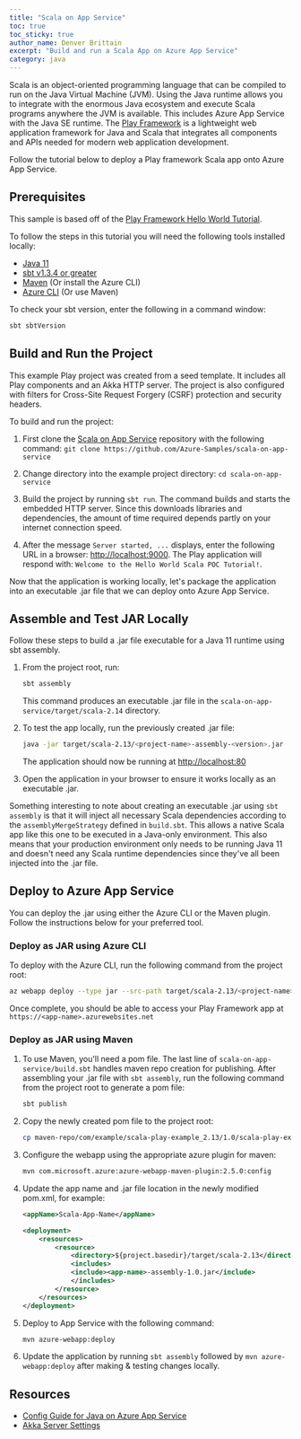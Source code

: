 ```yaml
---
title: "Scala on App Service"
toc: true
toc_sticky: true
author_name: Denver Brittain
excerpt: "Build and run a Scala App on Azure App Service"
category: java
---
```


Scala is an object-oriented programming language that can be compiled to run on the Java Virtual Machine (JVM). Using the Java runtime allows you to integrate with the enormous Java ecosystem and execute Scala programs anywhere the JVM is available. This includes Azure App Service with the Java SE runtime. The [Play Framework](https://www.playframework.com/) is a lightweight web application framework for Java and Scala that integrates all components and APIs needed for modern web application development.

Follow the tutorial below to deploy a Play framework Scala app onto Azure App Service.

## Prerequisites

This sample is based off of the [Play Framework Hello World Tutorial](https://github.com/playframework/play-samples/tree/2.8.x/play-scala-hello-world-tutorial). 

To follow the steps in this tutorial you will need the following tools installed locally: 

* [Java 11](https://docs.microsoft.com/en-us/java/openjdk/download#openjdk-11)
* [sbt v1.3.4 or greater](http://www.scala-sbt.org/download.html)
* [Maven](https://maven.apache.org/install.html) (Or install the Azure CLI)
* [Azure CLI](https://docs.microsoft.com/en-us/cli/azure/install-azure-cli) (Or use Maven)

To check your sbt version, enter the following in a command window:

```bash
sbt sbtVersion
```

## Build and Run the Project

This example Play project was created from a seed template. It includes all Play components and an Akka HTTP server. The project is also configured with filters for Cross-Site Request Forgery (CSRF) protection and security headers.

To build and run the project:

1. First clone the [Scala on App Service](https://github.com/Azure-Samples/scala-on-app-service) repository with the following command: `git clone https://github.com/Azure-Samples/scala-on-app-service` 

2. Change directory into the example project directory: `cd scala-on-app-service`

2. Build the project by running `sbt run`. The command builds and starts the embedded HTTP server. Since this downloads libraries and dependencies, the amount of time required depends partly on your internet connection speed.

3. After the message `Server started, ...` displays, enter the following URL in a browser: <http://localhost:9000>. The Play application will respond with: `Welcome to the Hello World Scala POC Tutorial!`.

Now that the application is working locally, let's package the application into an executable .jar file that we can deploy onto Azure App Service.

## Assemble and Test JAR Locally

Follow these steps to build a .jar file executable for a Java 11 runtime using sbt assembly.

1. From the project root, run: 

    ```bash
    sbt assembly
    ```

    This command produces an executable .jar file in the `scala-on-app-service/target/scala-2.14` directory.

2. To test the app locally, run the previously created .jar file:  

    ```bash
    java -jar target/scala-2.13/<project-name>-assembly-<version>.jar
    ```

    The application should now be running at <http://localhost:80>

3. Open the application in your browser to ensure it works locally as an executable .jar.

Something interesting to note about creating an executable .jar using `sbt assembly` is that it will inject all necessary Scala dependencies according to the `assemblyMergeStrategy` defined in `build.sbt`. This allows a native Scala app like this one to be executed in a Java-only environment. This also means that your production environment only needs to be running Java 11 and doesn't need any Scala runtime dependencies since they've all been injected into the .jar file.

## Deploy to Azure App Service

You can deploy the .jar using either the Azure CLI or the Maven plugin. Follow the instructions below for your preferred tool.

### Deploy as JAR using Azure CLI

To deploy with the Azure CLI, run the following command from the project root:

```bash
az webapp deploy --type jar --src-path target/scala-2.13/<project-name>-assembly-<version>.jar --name <app-name> --resource-group <resource-group>
```

Once complete, you should be able to access your Play Framework app at `https://<app-name>.azurewebsites.net`

### Deploy as JAR using Maven

1. To use Maven, you'll need a pom file. The last line of `scala-on-app-service/build.sbt` handles maven repo creation for publishing. After assembling your .jar file with `sbt assembly`, run the following command from the project root to generate a pom file: 

    ```bash
    sbt publish
    ```

2. Copy the newly created pom file to the project root: 

    ```bash
    cp maven-repo/com/example/scala-play-example_2.13/1.0/scala-play-example_2.13-1.0.pom pom.xml
    ```

3. Configure the webapp using the appropriate azure plugin for maven:

    ```bash
    mvn com.microsoft.azure:azure-webapp-maven-plugin:2.5.0:config
    ```

4. Update the app name and .jar file location in the newly modified pom.xml, for example: 

    ```xml
    <appName>Scala-App-Name</appName>
    ```

    ```xml
    <deployment>
        <resources>
            <resource>
                <directory>${project.basedir}/target/scala-2.13</directory>
                <includes>
                <include><app-name>-assembly-1.0.jar</include>
                </includes>
            </resource>
        </resources>
    </deployment>
    ```

5. Deploy to App Service with the following command:

    ```bash
    mvn azure-webapp:deploy
    ```

6. Update the application by running `sbt assembly` followed by `mvn azure-webapp:deploy` after making & testing changes locally.


## Resources

- [Config Guide for Java on Azure App Service](https://docs.microsoft.com/azure/app-service/configure-language-java)
- [Akka Server Settings](https://www.playframework.com/documentation/2.8.x/SettingsAkkaHttp)
